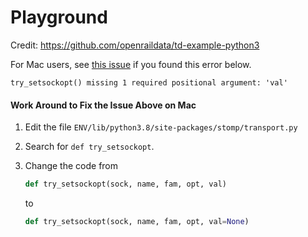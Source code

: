 # Playground

Credit: https://github.com/openraildata/td-example-python3

For Mac users, see [this
issue](https://github.com/jasonrbriggs/stomp.py/issues/391) if you found this
error below.

```
try_setsockopt() missing 1 required positional argument: 'val'
```

#### Work Around to Fix the Issue Above on Mac

1. Edit the file `ENV/lib/python3.8/site-packages/stomp/transport.py`
1. Search for `def try_setsockopt`.
1. Change the code from
    ```py
    def try_setsockopt(sock, name, fam, opt, val)
    ```

    to

    ```py
    def try_setsockopt(sock, name, fam, opt, val=None)
    ```
